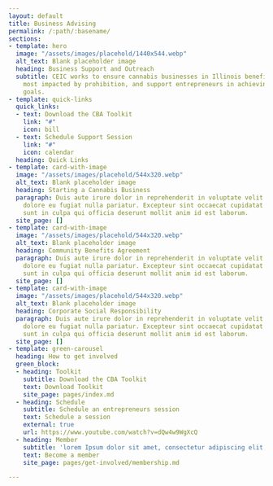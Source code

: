 ```yaml
---
layout: default
title: Business Advising
permalink: /:path/:basename/
sections:
- template: hero
  image: "/assets/images/placehold/1440x544.webp"
  alt_text: Blank placeholder image
  heading: Business Support and Outreach
  subtitle: CEIC works to ensure cannabis businesses in Illinois benefit the communities
    most impacted by prohibition, and support entrepreneurs in achieving their business
    goals.
- template: quick-links
  quick_links:
  - text: Download the CBA Toolkit
    link: "#"
    icon: bill
  - text: Schedule Support Session
    link: "#"
    icon: calendar
  heading: Quick Links
- template: card-with-image
  image: "/assets/images/placehold/544x320.webp"
  alt_text: Blank placeholder image
  heading: Starting a Cannabis Business
  paragraph: Duis aute irure dolor in reprehenderit in voluptate velit esse cillum
    dolore eu fugiat nulla pariatur. Excepteur sint occaecat cupidatat non proident,
    sunt in culpa qui officia deserunt mollit anim id est laborum.
  site_page: []
- template: card-with-image
  image: "/assets/images/placehold/544x320.webp"
  alt_text: Blank placeholder image
  heading: Community Benefits Agreement
  paragraph: Duis aute irure dolor in reprehenderit in voluptate velit esse cillum
    dolore eu fugiat nulla pariatur. Excepteur sint occaecat cupidatat non proident,
    sunt in culpa qui officia deserunt mollit anim id est laborum.
  site_page: []
- template: card-with-image
  image: "/assets/images/placehold/544x320.webp"
  alt_text: Blank placeholder image
  heading: Corporate Social Responsibility
  paragraph: Duis aute irure dolor in reprehenderit in voluptate velit esse cillum
    dolore eu fugiat nulla pariatur. Excepteur sint occaecat cupidatat non proident,
    sunt in culpa qui officia deserunt mollit anim id est laborum.
  site_page: []
- template: green-carousel
  heading: How to get involved
  green_block:
  - heading: Toolkit
    subtitle: Download the CBA Toolkit
    text: Download Toolkit
    site_page: pages/index.md
  - heading: Schedule
    subtitle: Schedule an entrepreneurs session
    text: Schedule a session
    external: true
    url: https://www.youtube.com/watch?v=dQw4w9WgXcQ
  - heading: Member
    subtitle: 'lorem Ipsum dolor sit amet, consectetur adipiscing elit, sed do '
    text: Become a member
    site_page: pages/get-involved/membership.md

---
```

